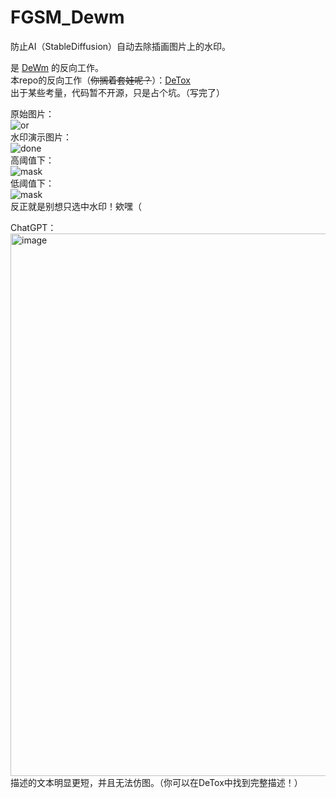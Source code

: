 # FGSM_Dewm
防止AI（StableDiffusion）自动去除插画图片上的水印。  

是 [DeWm](https://github.com/huzpsb/DeWm) 的反向工作。  
本repo的反向工作（~~你搁着套娃呢？~~）：[DeTox](https://github.com/huzpsb/DeTox/)  
出于某些考量，代码暂不开源，只是占个坑。（写完了）  

原始图片：  
![or](https://github.com/user-attachments/assets/cf5648c0-f6c1-472c-a5f6-020ef11c75f5)  
水印演示图片：  
![done](https://github.com/user-attachments/assets/2a9be155-7b38-41a8-9631-cba64be3b575)  
高阈值下：  
![mask](https://github.com/user-attachments/assets/52f440cd-f077-4021-b4b2-a4286322b130)  
低阈值下：  
![mask](https://github.com/user-attachments/assets/13ee7c1a-853c-41e9-a05a-820284c9c732)  
反正就是别想只选中水印！欸嘿（  

ChatGPT：  
<img width="868" alt="image" src="https://github.com/user-attachments/assets/5334963a-4d90-404d-acba-5a75c4d10ae0">  
描述的文本明显更短，并且无法仿图。（你可以在DeTox中找到完整描述！）  
